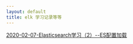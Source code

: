 ```yaml
---
layout: default
title: elk 学习记录等等
---
```


[2020-02-07-Elasticsearch学习（2）--ES配置加载](elasticsearch/sourceLearn/2020-02-07-Elasticsearch学习-2.md)